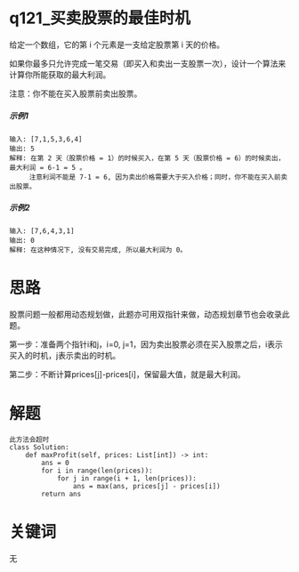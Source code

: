 # q121_买卖股票的最佳时机
给定一个数组，它的第 i 个元素是一支给定股票第 i 天的价格。

如果你最多只允许完成一笔交易（即买入和卖出一支股票一次），设计一个算法来计算你所能获取的最大利润。

注意：你不能在买入股票前卖出股票。
##### 示例1
    输入: [7,1,5,3,6,4]
    输出: 5
    解释: 在第 2 天（股票价格 = 1）的时候买入，在第 5 天（股票价格 = 6）的时候卖出，最大利润 = 6-1 = 5 。
         注意利润不能是 7-1 = 6, 因为卖出价格需要大于买入价格；同时，你不能在买入前卖出股票。
##### 示例2
    输入: [7,6,4,3,1]
    输出: 0
    解释: 在这种情况下, 没有交易完成, 所以最大利润为 0。
# 思路
股票问题一般都用动态规划做，此题亦可用双指针来做，动态规划章节也会收录此题。

第一步：准备两个指针i和j，i=0, j=1，因为卖出股票必须在买入股票之后，i表示买入的时机，j表示卖出的时机。

第二步：不断计算prices[j]-prices[i]，保留最大值，就是最大利润。
# 解题
    此方法会超时
    class Solution:
        def maxProfit(self, prices: List[int]) -> int:
            ans = 0
            for i in range(len(prices)):
                for j in range(i + 1, len(prices)):
                    ans = max(ans, prices[j] - prices[i])
            return ans
# 关键词
无

         
